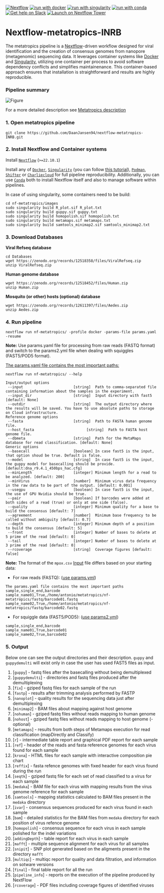 [![Nextflow](https://img.shields.io/badge/nextflow%20DSL2-%E2%89%A522.10.1-23aa62.svg)](https://www.nextflow.io/)
[![run with docker](https://img.shields.io/badge/run%20with-docker-0db7ed?labelColor=000000&logo=docker)](https://www.docker.com/)
[![run with singularity](https://img.shields.io/badge/run%20with-singularity-1d355c.svg?labelColor=000000)](https://sylabs.io/docs/)
[![run with conda](http://img.shields.io/badge/run%20with-conda-3EB049?labelColor=000000&logo=anaconda)](https://docs.conda.io/en/latest/)
[![Get help on Slack](http://img.shields.io/badge/slack-nf--core%20%23metatropics-4A154B?labelColor=000000&logo=slack)](https://nfcore.slack.com/channels/metatropics)
[![Launch on Nextflow Tower](https://img.shields.io/badge/Launch%20%F0%9F%9A%80-Nextflow%20Tower-%234256e7)](https://tower.nf/launch?pipeline=https://github.com/nf-core/metatropics)

# Nextflow-metatropics-INRB
The metatropics pipeline is a [Nextflow](https://www.nextflow.io/)-driven workflow designed for viral identification and the creation of consensus genomes from nanopore (metagenomic) sequencing data. It leverages container systems like [Docker](https://www.docker.com) and [Singularity](https://sylabs.io/docs/), utilizing one container per process to avoid software dependency conflicts and simplifies maintainenance. This container-based approach ensures that installation is straightforward and results are highly reproducible. 

### Pipeline summary

![Figure](./nf-metatropics//Metatropics.jpg)

For a more detailed description see [Metatropics description](https://github.com/DaanJansen94/nf-metatropics)

### 1. Open metatropics pipeline
```
git clone https://github.com/DaanJansen94/nextflow-metatropics-INRB.git
```

### 2. Install Nextflow and Container systems
Install [`Nextflow`](https://www.nextflow.io/docs/latest/getstarted.html#installation) (`>=22.10.1`)

Install any of [`Docker`](https://docs.docker.com/engine/installation/), [`Singularity`](https://www.sylabs.io/guides/3.0/user-guide/) (you can follow [this tutorial](https://singularity-tutorial.github.io/01-installation/)), [`Podman`](https://podman.io/), [`Shifter`](https://nersc.gitlab.io/development/shifter/how-to-use/) or [`Charliecloud`](https://hpc.github.io/charliecloud/) for full pipeline reproducibility. Additionally, you can use [`Conda`](https://conda.io/miniconda.html) both to install Nextflow itself and also to manage software within pipelines. 

In case of using singularity, some containers need to be build:

```
cd nf-metatropics/images
sudo singularity build R_plot.sif R_plot.txt
sudo singularity build guppy.sif guppy.txt
sudo singularity build homopolish.sif homopolish.txt
sudo singularity build metamaps.sif metamaps.txt
sudo singularity build samtools_minimap2.sif samtools_minimap2.txt
```

### 3. Download Databases

**Viral Refseq database**
```
cd Databases
wget https://zenodo.org/records/12518358/files/ViralRefseq.zip
unzip ViralRefseq.zip 
```

**Human genome database**
```
wget https://zenodo.org/records/12518452/files/Human.zip
unzip Human.zip
```

**Mosquito (or other) hosts (optional) database**
```
wget https://zenodo.org/records/12611397/files/Aedes.zip
unzip Aedes.zip
```

### 4. Run pipeline

```
nextflow run nf-metatropics/ -profile docker -params-file params.yaml -resume
```

**Note:** Use params.yaml file for processing from raw reads (FASTQ format) and switch to the params2.yml file when dealing with squiggles (FAST5/POD5 format).

<u>The params.yaml file contains the most important paths:</u>
   ```
   nextflow run nf-metatropics/ --help

   Input/output options
    --input                       [string]  Path to comma-separated file containing information about the samples in the experiment.
    --input_dir                   [string]  Input directory with fast5 [default: None]
    --outdir                      [string]  The output directory where the results will be saved. You have to use absolute paths to storage on Cloud infrastructure.
   Reference genome options
    --fasta                       [string]  Path to FASTA human genome file.
    --host_fasta                        [string]  Path to FASTA host genome file.
    --dbmeta                      [string]  Path for the MetaMaps database for read classification. [default: None]
   Generic options
    --basecall                    [boolean] In case fast5 is the input, that option shoud be true. Default is false.
    --model                       [string]  In case fast5 is the input, the guppy model for basecalling should be provide. [default:dna_r9.4.1_450bps_hac.cfg]
    --minLength                   [integer] Minimum length for a read to be analyzed. [default: 200]
    --minVirus                    [number]  Minimum virus data frequency in the raw data to be part of the output. [default: 0.001]
    --usegpu                      [boolean] In case fast5 is the input, the use of GPU Nvidia should be true.
    --pair                        [boolean] If barcodes were added at both sides of a read (true) or only at one side (false).
    --quality                     [integer] Minimum quality for a base to build the consensus [default: 7]
    --agreement                   [number]  Minimum base frequency to be called without ambiguity [default: 0.7]
    --depth                       [integer] Minimum depth of a position to build the consensus [default: 5]
    --front                       [integer] Number of bases to delete at 5 prime of the read [default: 0]
    --tail                        [integer] Number of bases to delete at 3 prime of the read [default: 0]
    --rcoverage                   [string]  Coverage figures [default: false]
   ```

**Note:** The format of the `mpox.csv` [Input](https://github.com/DaanJansen94/nextflow-metatropics-INRB/tree/main/Input) file differs based on your starting data:
- For raw reads (FASTQ): (<u>use params.yml</u>)
```
The params.yaml file contains the most important paths
sample,single_end,barcode
sample_name01,True,/home/antonio/metatropics/nf-metatropics/fastq/barcode01.fastq
sample_name02,True,/home/antonio/metatropics/nf-metatropics/fastq/barcode02.fastq
```

- For squiggle data (FAST5/POD5): (<u>use params2.yml</u>)
```
sample,single_end,barcode
sample_name01,True,barcode01
sample_name02,True,barcode02
```

### 5. Output
Below one can see the output directories and their description. `guppy` and `guppydemulti` will exist only in case the user has used FAST5 files as input.

1. [`guppy`] - fastq files after the basecalling without being demultiplexed
2. [`guppydemulti`] - directories and fastq files produced after the demultiplexing
3. [`fix`] - gziped fastq files for each sample of the run
3. [`fastp`] - results after trimming analysis performed by FASTP
4. [`nanoplot`] - quality results for the sequencing data just after demultiplexing
5. [`minimap2`] - BAM files about mapping against host genome
6. [`nohuman`] - gziped fastq files without reads mapping to human genome
7. [`nohost`] - gziped fastq files without reads mapping to host genome (-optional)
8. [`metamaps`] - results from both steps of Metamaps execution for read classification (mapDirectly and Classify)
9. [`r`] - intermediate table report and graphical PDF report for each sample
10. [`ref`] - header of the reads and fasta reference genomes for each virus found for each sample
11. [`krona`] - HTML files for each sample with interactive composition pie chart
12. [`reffix`] - fasta refence genomes with fixed header for each virus found during the run
13. [`seqtk`] - gziped fastq file for each set of read classified to a virus for each sample
14. [`medaka`] - BAM file for each virus with mapping results from the virus genome reference for each sample
15. [`samtools`] - mapping statistics calculated to BAM files present in the `medaka` directory
16. [`ivar`] - consensus sequences produced for each virus found in each sample
17. [`bam`] - detailed statistics for the BAM files from `medaka` directory for each position of virus refence genome
18. [`homopolish`] - consensus sequence for each virus in each sample polished for the indel variations
19. [`addingDepth`] - table report for each virus in each sample
20. [`mafft`] - multiple sequence alignment for each virus for all samples
21. [`snipit`] - SNP plot generated based on the aligments present in the directory `mafft`
22. [`multiqc`] - multiqc report for quality and data filtration, and information on sotware versions
23. [`final`] - final table report for all the run
24. [`pipeline_info`] - reports on the execution of the pipeline produced by NextFlow
25. [`rcoverage`] - PDF files including coverage figures of identified viruses  
